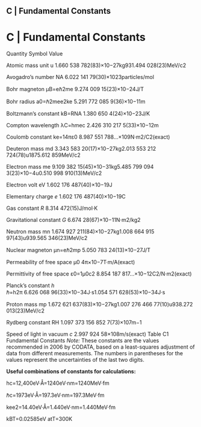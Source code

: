 ##  C | Fundamental Constants 

# C | Fundamental Constants

Quantity Symbol Value

Atomic mass unit
u
1.660 538 782(83)×10−27kg931.494 028(23)MeV/c2

Avogadro’s number
NA
6.022 141 79(30)×1023particles/mol

Bohr magneton
μB=eℏ2me
9.274 009 15(23)×10−24J/T

Bohr radius
a0=ℏ2mee2ke
5.291 772 085 9(36)×10−11m

Boltzmann’s constant
kB=RNA
1.380 650 4(24)×10−23J/K

Compton wavelength
λC=hmec
2.426 310 217 5(33)×10−12m

Coulomb constant
ke=14πε0
8.987 551 788...×109N·m2/C2(exact)

Deuteron mass
md
3.343 583 20(17)×10−27kg2.013 553 212 724(78)u1875.612 859MeV/c2

Electron mass
me
9.109 382 15(45)×10−31kg5.485 799 094 3(23)×10−4u0.510 998 910(13)MeV/c2

Electron volt
eV
1.602 176 487(40)×10−19J

Elementary charge
_e_
1.602 176 487(40)×10−19C

Gas constant
_R_
8.314 472(15)J/mol·K

Gravitational constant 
_G_
6.674 28(67)×10−11N·m2/kg2

Neutron mass
mn
1.674 927 211(84)×10−27kg1.008 664 915 97(43)u939.565 346(23)MeV/c2

Nuclear magneton
μn=eℏ2mp
5.050 783 24(13)×10−27J/T

Permeability of free space
μ0
4π×10−7T·m/A(exact)

Permittivity of free space
ε0=1μ0c2
8.854 187 817...×10−12C2/N·m2(exact)

Planck’s constant
_h_  
ℏ=h2π
6.626 068 96(33)×10−34J·s1.054 571 628(53)×10−34J·s

Proton mass
mp
1.672 621 637(83)×10−27kg1.007 276 466 77(10)u938.272 013(23)MeV/c2

Rydberg constant
RH
1.097 373 156 852 7(73)×107m−1

Speed of light in vacuum
_c_
2.997 924 58×108m/s(exact)
Table C1 Fundamental Constants _Note:_ These constants are the values recommended in 2006 by CODATA, based on a least-squares adjustment of data from different measurements. The numbers in parentheses for the values represent the uncertainties of the last two digits. 

**Useful combinations of constants for calculations:**

hc=12,400eV·Å=1240eV·nm=1240MeV·fm

ℏc=1973eV·Å=197.3eV·nm=197.3MeV·fm

kee2=14.40eV·Å=1.440eV·nm=1.440MeV·fm

kBT=0.02585eV atT=300K
